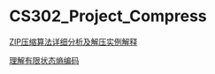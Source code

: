 # CS302_Project_Compress



[ZIP压缩算法详细分析及解压实例解释](https://www.cnblogs.com/esingchan/p/3958962.html)

[理解有限状态熵编码](https://blog.csdn.net/dc199706/article/details/104396250)
